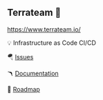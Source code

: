 ## Terrateam 👋

https://www.terrateam.io/

💡 Infrastructure as Code CI/CD

🪂 [Issues](https://github.com/terrateamio/roadmap/issues/new/choose)

🪃 [Documentation](https://www.terrateam.io/docs)

🐙 [Roadmap](https://github.com/terrateamio/roadmap)
